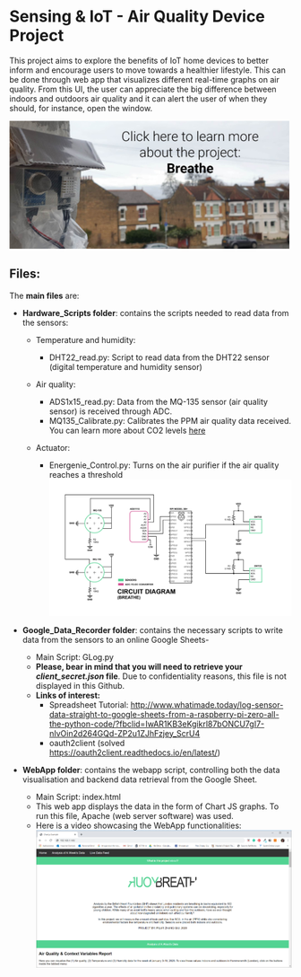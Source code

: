 # Sensing & IoT - Air Quality Device Project
This project aims to explore the benefits of IoT home devices to better inform and encourage users to move towards a healthier lifestyle. This can be done through web app that visualizes different real-time graphs on air quality. From this UI, the user can appreciate the big difference between indoors and outdoors air quality and it can alert the user of when they should, for instance, open the window.

[<img src= "https://github.com/pili-zhangqiu/SIOT-Air_Quality/blob/master/img/LinkBanner.jpg" width="500">](https://www.pilarzhangqiu.com/siot-breathe)

## Files:
The **main files** are: 
- **Hardware_Scripts folder**: contains the scripts needed to read data from the sensors:
    - Temperature and humidity:
      - DHT22_read.py: Script to read data from the DHT22 sensor (digital temperature and humidity sensor)
    - Air quality:
      - ADS1x15_read.py: Data from the MQ-135 sensor (air quality sensor) is received through ADC.
      - MQ135_Calibrate.py: Calibrates the PPM air quality data received. You can learn more about CO2 levels [here](https://www.engineeringtoolbox.com/co2-comfort-level-d_1024.html)

    - Actuator:
      - Energenie_Control.py: Turns on the air purifier if the air quality reaches a threshold
![CircuitDiagram](https://github.com/pili-zhangqiu/SIOT-Air_Quality/blob/master/img/CircuitDiagram.jpg)

- **Google_Data_Recorder folder**: contains the necessary scripts to write data from the sensors to an online Google Sheets-
    -  Main Script: GLog.py
    -  **Please, bear in mind that you will need to retrieve your _client_secret.json_ file**. Due to confidentiality reasons, this file is not displayed in this Github.
    -  **Links of interest:**
        - Spreadsheet Tutorial: http://www.whatimade.today/log-sensor-data-straight-to-google-sheets-from-a-raspberry-pi-zero-all-the-python-code/?fbclid=IwAR1KB3eKgikrl87bONCU7gI7-nIvOin2d264GQd-ZP2u1ZJhFzjey_ScrU4
        - oauth2client (solved https://oauth2client.readthedocs.io/en/latest/)
       
- **WebApp folder**: contains the webapp script, controlling both the data visualisation and backend data retrieval from the Google Sheet.
    - Main Script: index.html
    - This web app displays the data in the form of Chart JS graphs. To run this file, Apache (web server software) was used.
    - Here is a video showcasing the WebApp functionalities:
    [<img src= "https://github.com/pili-zhangqiu/SIOT-Air_Quality/blob/master/img/LinkVideo.PNG" width="500">](https://vimeo.com/680045192)

